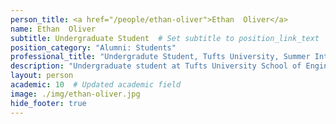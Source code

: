 ```yaml
---
person_title: <a href="/people/ethan-oliver">Ethan  Oliver</a>
name: Ethan  Oliver
subtitle: Undergraduate Student  # Set subtitle to position_link_text
position_category: "Alumni: Students"
professional_title: "Undergradute Student, Tufts University, Summer Intern (2019)"
description: "Undergraduate student at Tufts University School of Engineering, Computer Science '21"
layout: person
academic: 10  # Updated academic field
image: ./img/ethan-oliver.jpg
hide_footer: true
---
```


